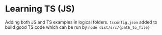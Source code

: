 # Learning TS (JS)

Adding both JS and TS examples in logical folders. `tsconfig.json` added to build
good TS code which can be run by `node dist/src/{path_to_file}`
